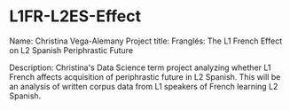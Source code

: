 # L1FR-L2ES-Effect

Name: Christina Vega-Alemany
Project title: Franglés: The L1 French Effect on L2 Spanish Periphrastic Future


Description: Christina's Data Science term project analyzing whether L1 French affects acquisition of periphrastic future in L2 Spanish. This will be an analysis of written corpus data from L1 speakers of French learning L2 Spanish. 

